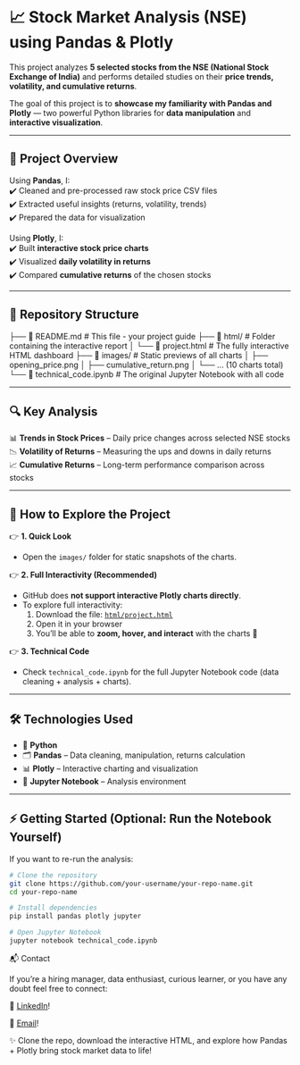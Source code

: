 # 📈 Stock Market Analysis (NSE) using Pandas & Plotly

This project analyzes **5 selected stocks from the NSE (National Stock Exchange of India)** and performs detailed studies on their **price trends, volatility, and cumulative returns**.  

The goal of this project is to **showcase my familiarity with Pandas and Plotly** — two powerful Python libraries for **data manipulation** and **interactive visualization**.  

---

## 🚀 Project Overview  

Using **Pandas**, I:  
✔️ Cleaned and pre-processed raw stock price CSV files  
✔️ Extracted useful insights (returns, volatility, trends)  
✔️ Prepared the data for visualization  

Using **Plotly**, I:  
✔️ Built **interactive stock price charts**  
✔️ Visualized **daily volatility in returns**  
✔️ Compared **cumulative returns** of the chosen stocks  

---

## 📂 Repository Structure  

├── 📄 README.md                       # This file - your project guide
├── 📂 html/             # Folder containing the interactive report
│   └── 📄 project.html                # The fully interactive HTML dashboard
├── 📂 images/                         # Static previews of all charts
│   ├── ️opening_price.png
│   ├── cumulative_return.png
│   └── ... (10 charts total)
└── 📓 technical_code.ipynb            # The original Jupyter Notebook with all code

---

## 🔍 Key Analysis  

📊 **Trends in Stock Prices** – Daily price changes across selected NSE stocks  
📉 **Volatility of Returns** – Measuring the ups and downs in daily returns  
📈 **Cumulative Returns** – Long-term performance comparison across stocks  

---

## 📌 How to Explore the Project  

👉 **1. Quick Look**  
- Open the `images/` folder for static snapshots of the charts.  

👉 **2. Full Interactivity (Recommended)**  
- GitHub does **not support interactive Plotly charts directly**.  
- To explore full interactivity:  
  1. Download the file: [`html/project.html`](./html/project.html)  
  2. Open it in your browser  
  3. You’ll be able to **zoom, hover, and interact** with the charts 🎉  

👉 **3. Technical Code**  
- Check `technical_code.ipynb` for the full Jupyter Notebook code (data cleaning + analysis + charts).  

---

## 🛠️ Technologies Used  

- 🐍 **Python**  
- 🗂️ **Pandas** – Data cleaning, manipulation, returns calculation  
- 📊 **Plotly** – Interactive charting and visualization  
- 📓 **Jupyter Notebook** – Analysis environment  


---

## ⚡ Getting Started (Optional: Run the Notebook Yourself)  

If you want to re-run the analysis:  

```bash
# Clone the repository
git clone https://github.com/your-username/your-repo-name.git
cd your-repo-name

# Install dependencies
pip install pandas plotly jupyter

# Open Jupyter Notebook
jupyter notebook technical_code.ipynb
```
📬 Contact

If you’re a hiring manager, data enthusiast, curious learner, or you have any doubt feel free to connect:

💼 [LinkedIn](https://www.linkedin.com/in/pradumnchauhan)!

📧 [Email](pradumnchauhan2812@gmail.com)!


✨ Clone the repo, download the interactive HTML, and explore how Pandas + Plotly bring stock market data to life!


